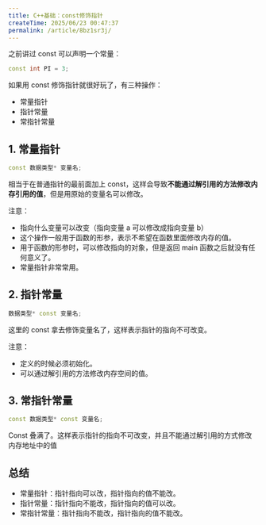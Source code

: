 ```yaml
---
title: C++基础：const修饰指针
createTime: 2025/06/23 00:47:37
permalink: /article/8bz1sr3j/
---
```

之前讲过 const 可以声明一个常量：

```cpp
const int PI = 3;
```

如果用 const 修饰指针就很好玩了，有三种操作：

- 常量指针
- 指针常量
- 常指针常量

## 1. 常量指针

```cpp
const 数据类型* 变量名;
```

相当于在普通指针的最前面加上 const，这样会导致**不能通过解引用的方法修改内存引用的值**，但是用原始的变量名可以修改。

注意：

- 指向什么变量可以改变（指向变量 a 可以修改成指向变量 b）
- 这个操作一般用于函数的形参，表示不希望在函数里面修改内存的值。
- 用于函数的形参时，可以修改指向的对象，但是返回 main 函数之后就没有任何意义了。
- 常量指针非常常用。

## 2. 指针常量

```cpp
数据类型* const 变量名;
```

这里的 const 拿去修饰变量名了，这样表示指针的指向不可改变。

注意：

- 定义的时候必须初始化。
- 可以通过解引用的方法修改内存空间的值。

## 3. 常指针常量

```cpp
const 数据类型* const 变量名;
```

Const 叠满了。这样表示指针的指向不可改变，并且不能通过解引用的方式修改内存地址中的值

## 总结

- 常量指针：指针指向可以改，指针指向的值不能改。
- 指针常量：指针指向不能改，指针指向的值可以改。
- 常指针常量：指针指向不能改，指针指向的值不能改。
